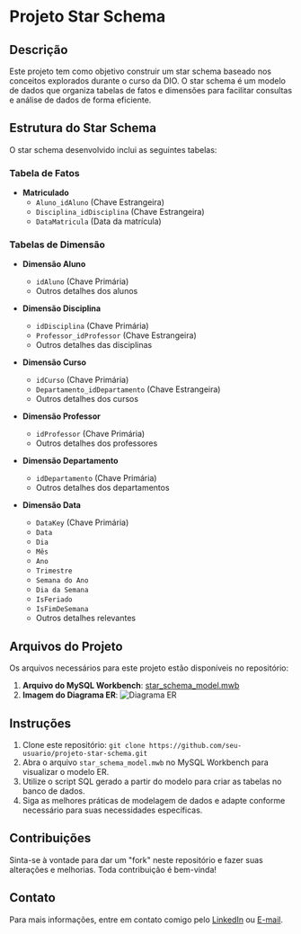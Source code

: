# Projeto Star Schema

## Descrição
Este projeto tem como objetivo construir um star schema baseado nos conceitos explorados durante o curso da DIO. O star schema é um modelo de dados que organiza tabelas de fatos e dimensões para facilitar consultas e análise de dados de forma eficiente.

## Estrutura do Star Schema
O star schema desenvolvido inclui as seguintes tabelas:

### Tabela de Fatos
- **Matriculado**
  - `Aluno_idAluno` (Chave Estrangeira)
  - `Disciplina_idDisciplina` (Chave Estrangeira)
  - `DataMatricula` (Data da matrícula)

### Tabelas de Dimensão
- **Dimensão Aluno**
  - `idAluno` (Chave Primária)
  - Outros detalhes dos alunos

- **Dimensão Disciplina**
  - `idDisciplina` (Chave Primária)
  - `Professor_idProfessor` (Chave Estrangeira)
  - Outros detalhes das disciplinas

- **Dimensão Curso**
  - `idCurso` (Chave Primária)
  - `Departamento_idDepartamento` (Chave Estrangeira)
  - Outros detalhes dos cursos

- **Dimensão Professor**
  - `idProfessor` (Chave Primária)
  - Outros detalhes dos professores

- **Dimensão Departamento**
  - `idDepartamento` (Chave Primária)
  - Outros detalhes dos departamentos

- **Dimensão Data**
  - `DataKey` (Chave Primária)
  - `Data`
  - `Dia`
  - `Mês`
  - `Ano`
  - `Trimestre`
  - `Semana do Ano`
  - `Dia da Semana`
  - `IsFeriado`
  - `IsFimDeSemana`
  - Outros detalhes relevantes

## Arquivos do Projeto
Os arquivos necessários para este projeto estão disponíveis no repositório:

1. **Arquivo do MySQL Workbench**: [star_schema_model.mwb](link-para-o-arquivo)
2. **Imagem do Diagrama ER**: ![Diagrama ER](link-para-imagem)

## Instruções
1. Clone este repositório: `git clone https://github.com/seu-usuario/projeto-star-schema.git`
2. Abra o arquivo `star_schema_model.mwb` no MySQL Workbench para visualizar o modelo ER.
3. Utilize o script SQL gerado a partir do modelo para criar as tabelas no banco de dados.
4. Siga as melhores práticas de modelagem de dados e adapte conforme necessário para suas necessidades específicas.

## Contribuições
Sinta-se à vontade para dar um "fork" neste repositório e fazer suas alterações e melhorias. Toda contribuição é bem-vinda!

## Contato
Para mais informações, entre em contato comigo pelo [LinkedIn](link-para-seu-linkedin) ou [E-mail](mailto:seu-email@dominio.com).

